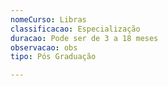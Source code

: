 ```yaml
---
nomeCurso: Libras
classificacao: Especialização
duracao: Pode ser de 3 a 18 meses
observacao: obs
tipo: Pós Graduação

---
```


